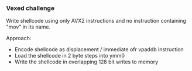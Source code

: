 ### Vexed challenge
Write shellcode using only AVX2 instructions and no instruction containing "mov" in its name.

Approach:
- Encode shellcode as displacement / immediate ofr vpaddb instruction
- Load the shellcode in 2 byte steps into ymm0
- Write the shellcode in overlapping 128 bit writes to memory
